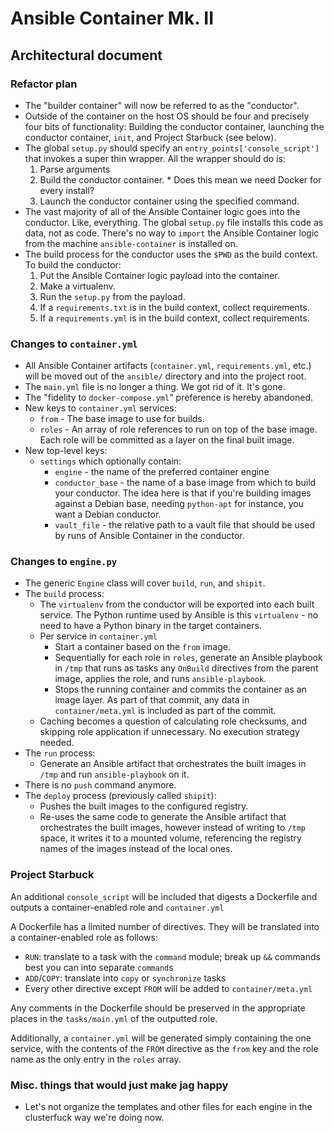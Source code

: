 # Ansible Container Mk. II
## Architectural document

### Refactor plan

* The "builder container" will now be referred to as the "conductor".
* Outside of the container on the host OS should be four and precisely four bits
  of functionality: Building the conductor container, launching the conductor
  container, `init`, and Project Starbuck (see below).
* The global `setup.py` should specify an `entry_points['console_script']` that
  invokes a super thin wrapper. All the wrapper should do is:
    1. Parse arguments
    2. Build the conductor container.
      * Does this mean we need Docker for every install?
    3. Launch the conductor container using the specified command.
* The vast majority of all of the Ansible Container logic goes into the conductor. 
  Like, everything. The global `setup.py` file installs this code as
  data, not as code. There's no way to `import` the Ansible Container logic from
  the machine `ansible-container` is installed on.
* The build process for the conductor uses the `$PWD` as the build context.
  To build the conductor:
    1. Put the Ansible Container logic payload into the container.
    2. Make a virtualenv.
    3. Run the `setup.py` from the payload.
    4. If a `requirements.txt` is in the build context, collect requirements.
    5. If a `requirements.yml` is in the build context, collect requirements.

### Changes to `container.yml`

* All Ansible Container artifacts (`container.yml`, `requirements.yml`, etc.)
  will be moved out of the `ansible/` directory and into the project root.
* The `main.yml` file is no longer a thing. We got rid of it. It's gone.
* The "fidelity to `docker-compose.yml`" preference is hereby abandoned.
* New keys to `container.yml` services:
  * `from` - The base image to use for builds.
  * `roles` - An array of role references to run on top of the base image. Each
    role will be committed as a layer on the final built image.
* New top-level keys:
  * `settings` which optionally contain:
    * `engine` - the name of the preferred container engine
    * `conductor_base` - the name of a base image from which to build your
      conductor. The idea here is that if you're building images against a Debian
      base, needing `python-apt` for instance, you want a Debian conductor.
    * `vault_file` - the relative path to a vault file that should be used by
      runs of Ansible Container in the conductor.

### Changes to `engine.py`

* The generic `Engine` class will cover `build`, `run`, and `shipit`.
* The `build` process:
  * The `virtualenv` from the conductor will be exported into each built service.
    The Python runtime used by Ansible is this `virtualenv` - no need to have a
    Python binary in the target containers.
  * Per service in `container.yml`
    * Start a container based on the `from` image.
    * Sequentially for each role in `roles`, generate an Ansible playbook in 
      `/tmp` that runs as tasks any `OnBuild` directives from the parent image, 
      applies the role, and runs `ansible-playbook`.
    * Stops the running container and commits the container as an image layer.
      As part of that commit, any data in `container/meta.yml` is included as
      part of the commit.
  * Caching becomes a question of calculating role checksums, and skipping role
    application if unnecessary. No execution strategy needed.
* The `run` process:
  * Generate an Ansible artifact that orchestrates the built images in `/tmp`
    and run `ansible-playbook` on it.
* There is no `push` command anymore.
* The `deploy` process (previously called `shipit`):
  * Pushes the built images to the configured registry.
  * Re-uses the same code to generate the Ansible artifact that orchestrates the
    built images, however instead of writing to `/tmp` space, it writes it to a
    mounted volume, referencing the registry names of the images instead of the
    local ones.

### Project Starbuck

An additional `console_script` will be included that digests a Dockerfile and
outputs a container-enabled role and `container.yml`

A Dockerfile has a limited number of directives. They will be translated into
a container-enabled role as follows:

* `RUN`: translate to a task with the `command` module; break up `&&` commands
  best you can into separate `command`s
* `ADD`/`COPY`: translate into `copy` or `synchronize` tasks
* Every other directive except `FROM` will be added to `container/meta.yml`

Any comments in the Dockerfile should be preserved in the appropriate places in
the `tasks/main.yml` of the outputted role.

Additionally, a `container.yml` will be generated simply containing the one
service, with the contents of the `FROM` directive as the `from` key and the
role name as the only entry in the `roles` array.

### Misc. things that would just make jag happy

* Let's not organize the templates and other files for each engine in the 
  clusterfuck way we're doing now.

